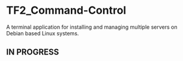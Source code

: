# TF2_Command-Control
A terminal application for installing and managing multiple servers on Debian based Linux systems.

## IN PROGRESS
